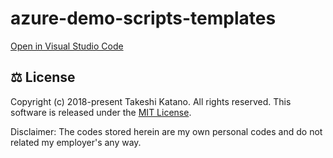# azure-demo-scripts-templates

[Open in Visual Studio Code](https://vscode.dev/github/tksh164/azure-demo-scripts-templates)

## ⚖ License

Copyright (c) 2018-present Takeshi Katano. All rights reserved. This software is released under the [MIT License](https://github.com/tksh164/azure-demo-scripts-templates/blob/master/LICENSE).

Disclaimer: The codes stored herein are my own personal codes and do not related my employer's any way.

